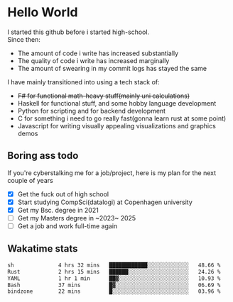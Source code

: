 # Hello World

I started this github before i started high-school.  
Since then:
- The amount of code i write has increased substantially
- The quality of code i write has increased marginally
- The amount of swearing in my commit logs has stayed the same

I have mainly transitioned into using a tech stack of:
- ~~F# for functional math-heavy stuff(mainly uni calculations)~~
- Haskell for functional stuff, and some hobby language development
- Python for scripting and for backend development
- C for something i need to go really fast(gonna learn rust at some point)
- Javascript for writing visually appealing visualizations and graphics demos

## Boring ass todo
If you're cyberstalking me for a job/project, here is my plan for the next couple of years
- [x] Get the fuck out of high school
- [x] Start studying CompSci(datalogi) at Copenhagen university
- [x] Get my Bsc. degree in 2021
- [ ] Get my Masters degree in ~2023~ 2025
- [ ] Get a job and work full-time again

## Wakatime stats
<!--START_SECTION:waka-->

```txt
sh              4 hrs 32 mins   ████████████░░░░░░░░░░░░░   48.66 %
Rust            2 hrs 15 mins   ██████░░░░░░░░░░░░░░░░░░░   24.26 %
YAML            1 hr 1 min      ██▓░░░░░░░░░░░░░░░░░░░░░░   10.93 %
Bash            37 mins         █▓░░░░░░░░░░░░░░░░░░░░░░░   06.69 %
bindzone        22 mins         █░░░░░░░░░░░░░░░░░░░░░░░░   03.96 %
```

<!--END_SECTION:waka-->
